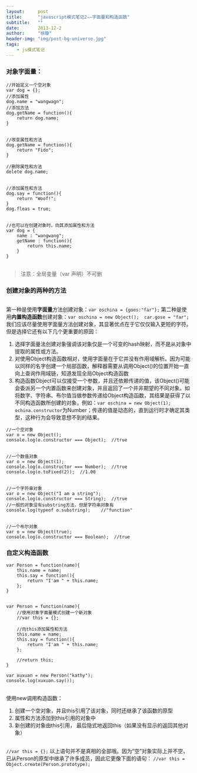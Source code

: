 ```yaml
---
layout:     post
title:      "javascript模式笔记2——字面量和构造函数"
subtitle:   ""
date:       2013-12-2
author:     "徐璇"
header-img: "img/post-bg-universe.jpg"
tags:
    - js模式笔记
---
```


<style type="text/css">
	p{
		margin: 30px 0 5px 0;
	}
	img{
		margin-top: 5px !important;
	}
	.post-container h1, .post-container h2, .post-container h3, .post-container h4, .post-container h5, .post-container h6 {
    	margin: 60px 0 10px;
	}
	.post-container ul, .post-container ol {
	    margin-bottom: 20px;
	}
</style>


### 对象字面量：

```
//开始定义一个空对象
var dog = {};
//添加属性
dog.name = "wangwagn";
//添加方法
dog.getName = function(){
    return dog.name;
}


//改变属性和方法
dog.getName = function(){
    return "Fido";
}

//删除属性和方法
delete dog.name;


//添加属性和方法
dog.say = function(){
    return "Woof!";
}
dog.fleas = true;


//也可以在创建对象时，向其添加属性和方法
var dog = {
    name : "wangwang";
    getName : function(){
        return this.name;
    }
}
```

>注意：全局变量（var 声明）不可删


### 创建对象的两种的方法
第一种是使用**字面量**方法创建对象：`var oschina = {goes:"far"};`
第二种是使用**内置构造函数**创建对象：`var oschina = new Object();  car.gose = "far";`
我们应该尽量使用字面量方法创建对象，其显著优点在于它仅仅输入更短的字符。
但是选择它还有以下几个更重要的原因：

1. 选择字面量法创建对象强调该对象仅是一个可变的hash映射，而不是从对象中提取的属性或方法。
2. 对使用Object构造函数相对，使用字面量在于它并没有作用域解析。因为可能以同样的名字创建一个局部函数，解释器需要从调用Object()的位置开始一直向上查询作用域链，知道发现全局Object构造函数
3. 构造函数Object可以仅接受一个参数，并且还依赖传递的值，该Object()可能会委派另一个内置函数来创建对象，并且返回了一个并非期望的不同对象。如将数字、字符串、布尔值当做参数传递给Object构造函数，其结果是获得了以不同构造函数所创建的对象，例如：`var oschina = new Object(1);` `ochina.constructor`为Number；传递的值是动态的，直到运行时才确定其类型，这种行为会导致意想不到的结果。

```
//一个空对象
var o = new Object();
console.log(o.constructor === Object);  //true


//一个数值对象
var o = new Object(1);
console.log(o.constructor === Number);  //true
console.log(o.toFixed(2));  //1.00


//一个字符串对象
var o = new Object("I am a string");
console.log(o.constructor === String);  //true
//一般的对象没有substring方法，但是字符串对象有
console.log(typeof o.substring);    //"function"


//一个布尔对象
var o = new Object(true);
console.log(o.constructor === Boolean);  //true
```



### 自定义构造函数

```
var Person = function(name){
    this.name = name;
    this.say = function(){
        return "I'am " + this.name;
    };
}


var Person = function(name){
    //使用对象字面量模式创建一个新对象
    //var this = {};

    //向this添加属性和方法
    this.name = name;
    this.say = function(){
        return "I'am " + this.name;
    };

    //return this;
}

var xuxuan = new Person("kathy");
console.log(xuxuan.say());
```

使用new调用构造函数：
1. 创建一个空对象，并且this引用了该对象，同时还继承了该函数的原型
2. 属性和方法添加到this引用的对象中
3. 新创建的对象由this引用， 最后隐式地返回this（如果没有显示的返回其他对象）

`//var this = {};`
以上语句并不是真相的全部哦。因为“空”对象实际上并不空，已从Person的原型中继承了许多成员，因此它更像下面的语句：
`//var this = Object.create(Person.prototype);`
